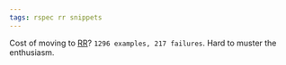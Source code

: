 ```yaml
---
tags: rspec rr snippets
---
```


Cost of moving to [RR](/wiki/RR)? `1296 examples, 217 failures`. Hard to muster the enthusiasm.
